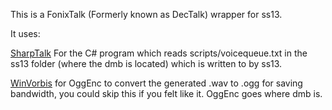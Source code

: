 This is a FonixTalk (Formerly known as DecTalk) wrapper for ss13.

It uses: 

[SharpTalk](https://github.com/whatsecretproject/SharpTalk) For the C# program which reads scripts/voicequeue.txt in the ss13 folder (where the dmb is located) which is written to by ss13.

[WinVorbis](http://www.stationplaylist.com/winvorbis/) for OggEnc to convert the generated .wav to .ogg for saving bandwidth, you could skip this if you felt like it. OggEnc goes where dmb is.